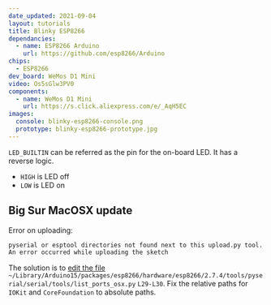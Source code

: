 ```yaml
---
date_updated: 2021-09-04
layout: tutorials
title: Blinky ESP8266
dependancies:
  - name: ESP8266 Arduino
    url: https://github.com/esp8266/Arduino
chips:
  - ESP8266
dev_board: WeMos D1 Mini
video: Os5sGlw3PV0
components:
  - name: WeMos D1 Mini
    url: https://s.click.aliexpress.com/e/_AqH5EC
images:
  console: blinky-esp8266-console.png
  prototype: blinky-esp8266-prototype.jpg
---
```


`LED_BUILTIN` can be referred as the pin for the on-board LED. It has a reverse logic.

- `HIGH` is LED off
- `LOW` is LED on

## Big Sur MacOSX update

Error on uploading:

```sh
pyserial or esptool directories not found next to this upload.py tool.
An error occurred while uploading the sketch
```

The solution is to [edit the file](https://forum.arduino.cc/index.php?topic=702144.msg4793318#msg4793318) `~/Library/Arduino15/packages/esp8266/hardware/esp8266/2.7.4/tools/pyserial/serial/tools/list_ports_osx.py` `L29-L30`. Fix the relative paths for `IOKit` and `CoreFoundation` to absolute paths.
